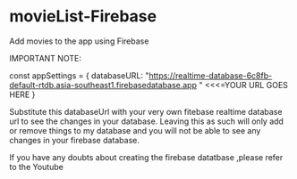 # movieList-Firebase
 Add movies to the app using Firebase

IMPORTANT NOTE: 

const appSettings = {
    databaseURL: "https://realtime-database-6c8fb-default-rtdb.asia-southeast1.firebasedatabase.app " <<<=YOUR URL GOES HERE 
}

Substitute this databaseUrl with your very own fitebase realtime database url to see the changes in your database. Leaving this as such will only add or remove things to my database and you will not be able to see any changes in your firebase database.

If you have any doubts about creating the firebase datatbase ,please refer to the Youtube
